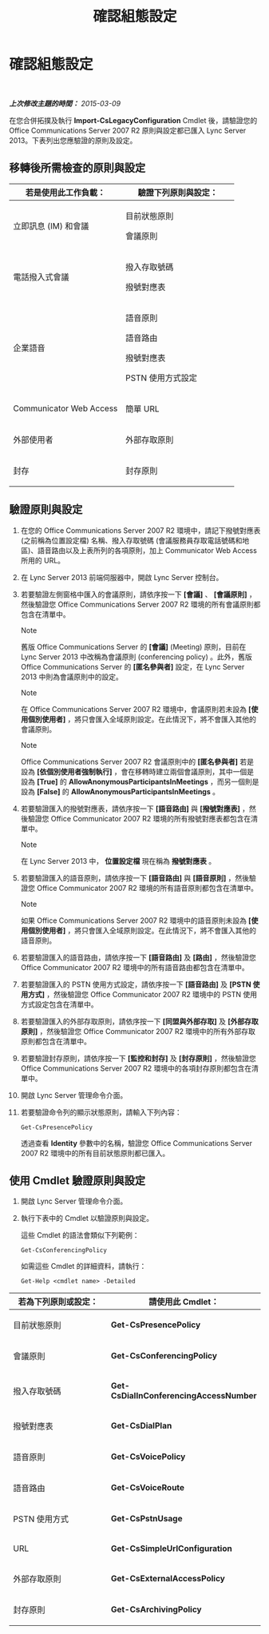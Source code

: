 ﻿---
title: 確認組態設定
TOCTitle: 確認組態設定
ms:assetid: 41dbf91c-f2e1-4b9a-88cf-959575558cf2
ms:mtpsurl: https://technet.microsoft.com/zh-tw/library/JJ204848(v=OCS.15)
ms:contentKeyID: 49290724
ms.date: 08/10/2015
mtps_version: v=OCS.15
ms.translationtype: HT
---

# 確認組態設定

 

_**上次修改主題的時間：** 2015-03-09_

在您合併拓撲及執行 **Import-CsLegacyConfiguration** Cmdlet 後，請驗證您的 Office Communications Server 2007 R2 原則與設定都已匯入 Lync Server 2013。下表列出您應驗證的原則及設定。

## 移轉後所需檢查的原則與設定


<table>
<colgroup>
<col style="width: 50%" />
<col style="width: 50%" />
</colgroup>
<thead>
<tr class="header">
<th>若是使用此工作負載：</th>
<th>驗證下列原則與設定：</th>
</tr>
</thead>
<tbody>
<tr class="odd">
<td><p>立即訊息 (IM) 和會議</p></td>
<td><p>目前狀態原則</p>
<p>會議原則</p></td>
</tr>
<tr class="even">
<td><p>電話撥入式會議</p></td>
<td><p>撥入存取號碼</p>
<p>撥號對應表</p></td>
</tr>
<tr class="odd">
<td><p>企業語音</p></td>
<td><p>語音原則</p>
<p>語音路由</p>
<p>撥號對應表</p>
<p>PSTN 使用方式設定</p></td>
</tr>
<tr class="even">
<td><p>Communicator Web Access</p></td>
<td><p>簡單 URL</p></td>
</tr>
<tr class="odd">
<td><p>外部使用者</p></td>
<td><p>外部存取原則</p></td>
</tr>
<tr class="even">
<td><p>封存</p></td>
<td><p>封存原則</p></td>
</tr>
</tbody>
</table>


## 驗證原則與設定

1.  在您的 Office Communications Server 2007 R2 環境中，請記下撥號對應表 (之前稱為位置設定檔) 名稱、撥入存取號碼 (會議服務員存取電話號碼和地區)、語音路由以及上表所列的各項原則，加上 Communicator Web Access 所用的 URL。

2.  在 Lync Server 2013 前端伺服器中，開啟 Lync Server 控制台。

3.  若要驗證左側窗格中匯入的會議原則，請依序按一下 **\[會議\]** 、 **\[會議原則\]** ，然後驗證您 Office Communications Server 2007 R2 環境的所有會議原則都包含在清單中。
    
    > [!NOTE]  
    > 舊版 Office Communications Server 的 <strong>[會議]</strong> (Meeting) 原則，目前在 Lync Server 2013 中改稱為會議原則 (conferencing policy) 。此外，舊版 Office Communications Server 的 <strong>[匿名參與者]</strong> 設定，在 Lync Server 2013 中則為會議原則中的設定。
    
    
    > [!NOTE]  
    > 在 Office Communications Server 2007 R2 環境中，會議原則若未設為 <strong>[使用個別使用者]</strong> ，將只會匯入全域原則設定。在此情況下，將不會匯入其他的會議原則。
    
    
    > [!NOTE]  
    > Office Communications Server 2007 R2 會議原則中的 <strong>[匿名參與者]</strong> 若是設為 <strong>[依個別使用者強制執行]</strong> ，會在移轉時建立兩個會議原則，其中一個是設為 <strong>[True]</strong> 的 <strong>AllowAnonymousParticipantsInMeetings</strong> ，而另一個則是設為 <strong>[False]</strong> 的 <strong>AllowAnonymousParticipantsInMeetings</strong> 。
    


4.  若要驗證匯入的撥號對應表，請依序按一下 **\[語音路由\]** 與 **\[撥號對應表\]** ，然後驗證您 Office Communicator 2007 R2 環境的所有撥號對應表都包含在清單中。
    
    > [!NOTE]  
    > 在 Lync Server 2013 中， <strong>位置設定檔</strong> 現在稱為 <strong>撥號對應表</strong> 。
    


5.  若要驗證匯入的語音原則，請依序按一下 **\[語音路由\]** 與 **\[語音原則\]** ，然後驗證您 Office Communicator 2007 R2 環境的所有語音原則都包含在清單中。
    
    > [!NOTE]  
    > 如果 Office Communications Server 2007 R2 環境中的語音原則未設為 <strong>[使用個別使用者]</strong> ，將只會匯入全域原則設定。在此情況下，將不會匯入其他的語音原則。
    


6.  若要驗證匯入的語音路由，請依序按一下 **\[語音路由\]** 及 **\[路由\]** ，然後驗證您 Office Communicator 2007 R2 環境中的所有語音路由都包含在清單中。

7.  若要驗證匯入的 PSTN 使用方式設定，請依序按一下 **\[語音路由\]** 及 **\[PSTN 使用方式\]** ，然後驗證您 Office Communicator 2007 R2 環境中的 PSTN 使用方式設定包含在清單中。

8.  若要驗證匯入的外部存取原則，請依序按一下 **\[同盟與外部存取\]** 及 **\[外部存取原則\]** ，然後驗證您 Office Communicator 2007 R2 環境中的所有外部存取原則都包含在清單中。

9.  若要驗證封存原則，請依序按一下 **\[監控和封存\]** 及 **\[封存原則\]** ，然後驗證您 Office Communications Server 2007 R2 環境中的各項封存原則都包含在清單中。

10. 開啟 Lync Server 管理命令介面。

11. 若要驗證命令列的顯示狀態原則，請輸入下列內容：
    
        Get-CsPresencePolicy
    
    透過查看 **Identity** 參數中的名稱，驗證您 Office Communications Server 2007 R2 環境中的所有目前狀態原則都已匯入。

## 使用 Cmdlet 驗證原則與設定

1.  開啟 Lync Server 管理命令介面。

2.  執行下表中的 Cmdlet 以驗證原則與設定。
    
    這些 Cmdlet 的語法會類似下列範例：
    
        Get-CsConferencingPolicy
    
    如需這些 Cmdlet 的詳細資料，請執行：
    
        Get-Help <cmdlet name> -Detailed


<table>
<colgroup>
<col style="width: 50%" />
<col style="width: 50%" />
</colgroup>
<thead>
<tr class="header">
<th>若為下列原則或設定：</th>
<th>請使用此 Cmdlet：</th>
</tr>
</thead>
<tbody>
<tr class="odd">
<td><p>目前狀態原則</p></td>
<td><p><strong>Get-CsPresencePolicy</strong></p></td>
</tr>
<tr class="even">
<td><p>會議原則</p></td>
<td><p><strong>Get-CsConferencingPolicy</strong></p></td>
</tr>
<tr class="odd">
<td><p>撥入存取號碼</p></td>
<td><p><strong>Get-CsDialInConferencingAccessNumber</strong></p></td>
</tr>
<tr class="even">
<td><p>撥號對應表</p></td>
<td><p><strong>Get-CsDialPlan</strong></p></td>
</tr>
<tr class="odd">
<td><p>語音原則</p></td>
<td><p><strong>Get-CsVoicePolicy</strong></p></td>
</tr>
<tr class="even">
<td><p>語音路由</p></td>
<td><p><strong>Get-CsVoiceRoute</strong></p></td>
</tr>
<tr class="odd">
<td><p>PSTN 使用方式</p></td>
<td><p><strong>Get-CsPstnUsage</strong></p></td>
</tr>
<tr class="even">
<td><p>URL</p></td>
<td><p><strong>Get-CsSimpleUrlConfiguration</strong></p></td>
</tr>
<tr class="odd">
<td><p>外部存取原則</p></td>
<td><p><strong>Get-CsExternalAccessPolicy</strong></p></td>
</tr>
<tr class="even">
<td><p>封存原則</p></td>
<td><p><strong>Get-CsArchivingPolicy</strong></p></td>
</tr>
</tbody>
</table>

